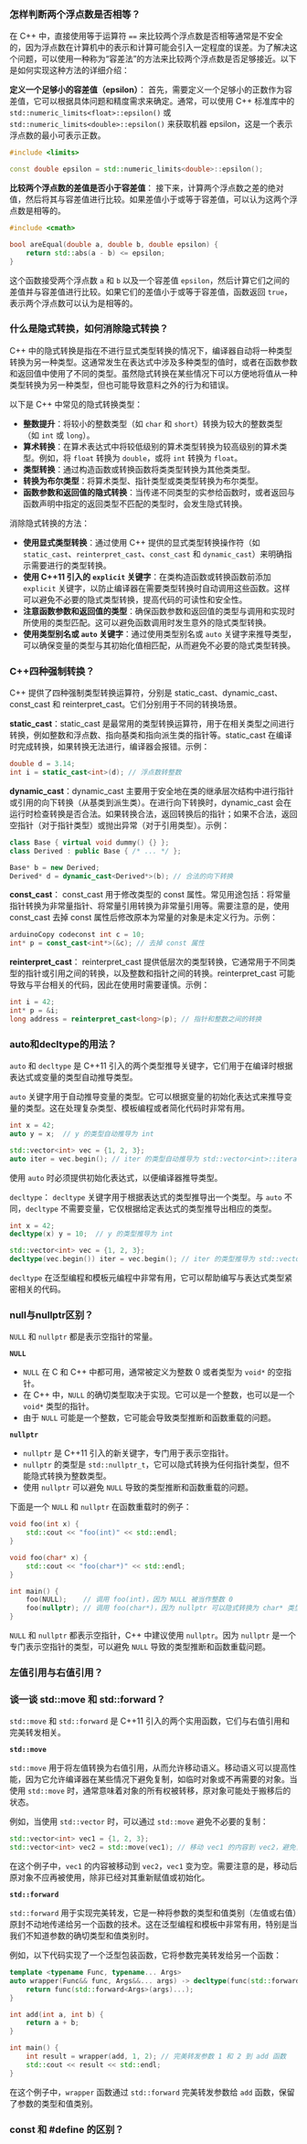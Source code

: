 ### 怎样判断两个浮点数是否相等？

在 C++ 中，直接使用等于运算符 `==` 来比较两个浮点数是否相等通常是不安全的，因为浮点数在计算机中的表示和计算可能会引入一定程度的误差。为了解决这个问题，可以使用一种称为“容差法”的方法来比较两个浮点数是否足够接近。以下是如何实现这种方法的详细介绍：

**定义一个足够小的容差值（epsilon）**： 首先，需要定义一个足够小的正数作为容差值，它可以根据具体问题和精度需求来确定。通常，可以使用 C++ 标准库中的 `std::numeric_limits<float>::epsilon()` 或 `std::numeric_limits<double>::epsilon()` 来获取机器 epsilon，这是一个表示浮点数的最小可表示正数。

```cpp
#include <limits>

const double epsilon = std::numeric_limits<double>::epsilon();
```

**比较两个浮点数的差值是否小于容差值**： 接下来，计算两个浮点数之差的绝对值，然后将其与容差值进行比较。如果差值小于或等于容差值，可以认为这两个浮点数是相等的。

```cpp
#include <cmath>

bool areEqual(double a, double b, double epsilon) {
    return std::abs(a - b) <= epsilon;
}
```

这个函数接受两个浮点数 `a` 和 `b` 以及一个容差值 `epsilon`，然后计算它们之间的差值并与容差值进行比较。如果它们的差值小于或等于容差值，函数返回 `true`，表示两个浮点数可以认为是相等的。

### 什么是隐式转换，如何消除隐式转换？

C++ 中的隐式转换是指在不进行显式类型转换的情况下，编译器自动将一种类型转换为另一种类型。这通常发生在表达式中涉及多种类型的值时，或者在函数参数和返回值中使用了不同的类型。虽然隐式转换在某些情况下可以方便地将值从一种类型转换为另一种类型，但也可能导致意料之外的行为和错误。

以下是 C++ 中常见的隐式转换类型：

- **整数提升**：将较小的整数类型（如 `char` 和 `short`）转换为较大的整数类型（如 `int` 或 `long`）。
- **算术转换**：在算术表达式中将较低级别的算术类型转换为较高级别的算术类型。例如，将 `float` 转换为 `double`，或将 `int` 转换为 `float`。
- **类型转换**：通过构造函数或转换函数将类类型转换为其他类类型。
- **转换为布尔类型**：将算术类型、指针类型或类类型转换为布尔类型。
- **函数参数和返回值的隐式转换**：当传递不同类型的实参给函数时，或者返回与函数声明中指定的返回类型不匹配的类型时，会发生隐式转换。

消除隐式转换的方法：

- **使用显式类型转换**：通过使用 C++ 提供的显式类型转换操作符（如 `static_cast`、`reinterpret_cast`、`const_cast` 和 `dynamic_cast`）来明确指示需要进行的类型转换。
- **使用 C++11 引入的 `explicit` 关键字**：在类构造函数或转换函数前添加 `explicit` 关键字，以防止编译器在需要类型转换时自动调用这些函数。这样可以避免不必要的隐式类型转换，提高代码的可读性和安全性。
- **注意函数参数和返回值的类型**：确保函数参数和返回值的类型与调用和实现时所使用的类型匹配。这可以避免函数调用时发生意外的隐式类型转换。
- **使用类型别名或 `auto` 关键字**：通过使用类型别名或 `auto` 关键字来推导类型，可以确保变量的类型与其初始化值相匹配，从而避免不必要的隐式类型转换。



### C++四种强制转换？

C++ 提供了四种强制类型转换运算符，分别是 static_cast、dynamic_cast、const_cast 和 reinterpret_cast。它们分别用于不同的转换场景。

**static_cast**：static_cast 是最常用的类型转换运算符，用于在相关类型之间进行转换，例如整数和浮点数、指向基类和指向派生类的指针等。static_cast 在编译时完成转换，如果转换无法进行，编译器会报错。示例：

```cpp
double d = 3.14;
int i = static_cast<int>(d); // 浮点数转整数
```

**dynamic_cast**：dynamic_cast 主要用于安全地在类的继承层次结构中进行指针或引用的向下转换（从基类到派生类）。在进行向下转换时，dynamic_cast 会在运行时检查转换是否合法。如果转换合法，返回转换后的指针；如果不合法，返回空指针（对于指针类型）或抛出异常（对于引用类型）。示例：

```cpp
class Base { virtual void dummy() {} };
class Derived : public Base { /* ... */ };

Base* b = new Derived;
Derived* d = dynamic_cast<Derived*>(b); // 合法的向下转换
```

**const_cast**： const_cast 用于修改类型的 const 属性。常见用途包括：将常量指针转换为非常量指针、将常量引用转换为非常量引用等。需要注意的是，使用 const_cast 去掉 const 属性后修改原本为常量的对象是未定义行为。示例：

```cpp
arduinoCopy codeconst int c = 10;
int* p = const_cast<int*>(&c); // 去掉 const 属性
```

**reinterpret_cast**： reinterpret_cast 提供低层次的类型转换，它通常用于不同类型的指针或引用之间的转换，以及整数和指针之间的转换。reinterpret_cast 可能导致与平台相关的代码，因此在使用时需要谨慎。示例：

```cpp
int i = 42;
int* p = &i;
long address = reinterpret_cast<long>(p); // 指针和整数之间的转换
```





### auto和decltype的用法？

`auto` 和 `decltype` 是 C++11 引入的两个类型推导关键字，它们用于在编译时根据表达式或变量的类型自动推导类型。

`auto` 关键字用于自动推导变量的类型。它可以根据变量的初始化表达式来推导变量的类型。这在处理复杂类型、模板编程或者简化代码时非常有用。

```cpp
int x = 42;
auto y = x;  // y 的类型自动推导为 int

std::vector<int> vec = {1, 2, 3};
auto iter = vec.begin(); // iter 的类型自动推导为 std::vector<int>::iterator
```

使用 `auto` 时必须提供初始化表达式，以便编译器推导类型。

`decltype`： `decltype` 关键字用于根据表达式的类型推导出一个类型。与 `auto` 不同，`decltype` 不需要变量，它仅根据给定表达式的类型推导出相应的类型。

```cpp
int x = 42;
decltype(x) y = 10;  // y 的类型推导为 int

std::vector<int> vec = {1, 2, 3};
decltype(vec.begin()) iter = vec.begin(); // iter 的类型推导为 std::vector<int>::iterator
```

`decltype` 在泛型编程和模板元编程中非常有用，它可以帮助编写与表达式类型紧密相关的代码。



### null与nullptr区别？

`NULL` 和 `nullptr` 都是表示空指针的常量。

**`NULL`**

- `NULL` 在 C 和 C++ 中都可用，通常被定义为整数 0 或者类型为 `void*` 的空指针。
- 在 C++ 中，`NULL` 的确切类型取决于实现。它可以是一个整数，也可以是一个 `void*` 类型的指针。
- 由于 `NULL` 可能是一个整数，它可能会导致类型推断和函数重载的问题。

**`nullptr`**

- `nullptr` 是 C++11 引入的新关键字，专门用于表示空指针。
- `nullptr` 的类型是 `std::nullptr_t`，它可以隐式转换为任何指针类型，但不能隐式转换为整数类型。
- 使用 `nullptr` 可以避免 `NULL` 导致的类型推断和函数重载的问题。

下面是一个 `NULL` 和 `nullptr` 在函数重载时的例子：

```cpp
void foo(int x) {
    std::cout << "foo(int)" << std::endl;
}

void foo(char* x) {
    std::cout << "foo(char*)" << std::endl;
}

int main() {
    foo(NULL);    // 调用 foo(int)，因为 NULL 被当作整数 0
    foo(nullptr); // 调用 foo(char*)，因为 nullptr 可以隐式转换为 char* 类型
}
```

`NULL` 和 `nullptr` 都表示空指针，C++ 中建议使用 `nullptr`。因为 `nullptr` 是一个专门表示空指针的类型，可以避免 `NULL` 导致的类型推断和函数重载问题。



### 左值引用与右值引用？





### 谈一谈 std::move 和 std::forward？

`std::move` 和 `std::forward` 是 C++11 引入的两个实用函数，它们与右值引用和完美转发相关。

**`std::move`**

 `std::move` 用于将左值转换为右值引用，从而允许移动语义。移动语义可以提高性能，因为它允许编译器在某些情况下避免复制，如临时对象或不再需要的对象。当使用 `std::move` 时，通常意味着对象的所有权被转移，原对象可能处于搬移后的状态。

例如，当使用 `std::vector` 时，可以通过 `std::move` 避免不必要的复制：

```cpp
std::vector<int> vec1 = {1, 2, 3};
std::vector<int> vec2 = std::move(vec1); // 移动 vec1 的内容到 vec2，避免复制
```

在这个例子中，`vec1` 的内容被移动到 `vec2`，`vec1` 变为空。需要注意的是，移动后原对象不应再被使用，除非已经对其重新赋值或初始化。

**`std::forward`**

`std::forward` 用于实现完美转发，它是一种将参数的类型和值类别（左值或右值）原封不动地传递给另一个函数的技术。这在泛型编程和模板中非常有用，特别是当我们不知道参数的确切类型和值类别时。

例如，以下代码实现了一个泛型包装函数，它将参数完美转发给另一个函数：

```cpp
template <typename Func, typename... Args>
auto wrapper(Func&& func, Args&&... args) -> decltype(func(std::forward<Args>(args)...)) {
    return func(std::forward<Args>(args)...);
}

int add(int a, int b) {
    return a + b;
}

int main() {
    int result = wrapper(add, 1, 2); // 完美转发参数 1 和 2 到 add 函数
    std::cout << result << std::endl;
}
```

在这个例子中，`wrapper` 函数通过 `std::forward` 完美转发参数给 `add` 函数，保留了参数的类型和值类别。



### const 和 #define 的区别？


